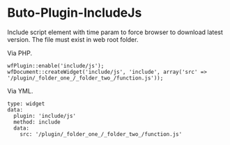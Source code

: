 # Buto-Plugin-IncludeJs

Include script element with time param to force browser to download latest version. The file must exist in web root folder.

Via PHP.
```
wfPlugin::enable('include/js');
wfDocument::createWidget('include/js', 'include', array('src' => '/plugin/_folder_one_/_folder_two_/function.js'));
```

Via YML.
```
type: widget
data:
  plugin: 'include/js'
  method: include
  data:
    src: '/plugin/_folder_one_/_folder_two_/function.js'
```
